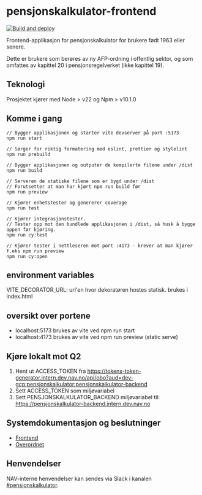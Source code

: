 # pensjonskalkulator-frontend

[
![Build and deploy](https://github.com/navikt/pensjonskalkulator-frontend/actions/workflows/deploy-dev.yaml/badge.svg)
](https://github.com/navikt/pensjonskalkulator-frontend/actions/workflows/deploy-dev.yaml)

Frontend-applikasjon for pensjonskalkulator for brukere født 1963 eller senere.

Dette er brukere som berøres av ny AFP-ordning i offentlig sektor, og som omfattes av kapittel 20 i
pensjonsregelverket (ikke kapittel 19).

## Teknologi

Prosjektet kjører med Node > v22 og Npm > v10.1.0

## Komme i gang

```console
// Bygger applikasjonen og starter vite devserver på port :5173
npm run start
```

```console
// Sørger for riktig formatering med eslint, prettier og stylelint
npm run prebuild
```

```console
// Bygger applikasjonen og outputer de kompilerte filene under /dist
npm run build
```

```console
// Serveren de statiske filene som er bygd under /dist
// Forutsetter at man har kjørt npm run build før
npm run preview
```

```console
// Kjører enhetstester og genererer coverage
npm run test
```

```console
// Kjører integrasjonstester.
// Tester opp mot den bundlede applikasjonen i /dist, så husk å bygge appen før kjøring.
npm run cy:test

// Kjører tester i nettleseren mot port :4173 - krever at man kjører f.eks npm run preview
npm run cy:open
```

## environment variables

VITE_DECORATOR_URL: url'en hvor dekoratøren hostes statisk. brukes i index.html

## oversikt over portene

- localhost:5173 brukes av vite ved npm run start
- localhost:4173 brukes av vite ved npm run preview (static serve)

## Kjøre lokalt mot Q2

1. Hent ut ACCESS_TOKEN fra <https://tokenx-token-generator.intern.dev.nav.no/api/obo?aud=dev-gcp:pensjonskalkulator:pensjonskalkulator-backend>
2. Sett ACCESS_TOKEN som miljøvariabel
3. Sett PENSJONSKALKULATOR_BACKEND miljøvariabel til: <https://pensjonskalkulator-backend.intern.dev.nav.no>

## Systemdokumentasjon og beslutninger

- [Frontend](https://confluence.adeo.no/display/PEN/Pensjonskalkulator+frontend)
- [Overordnet](#TODO)

## Henvendelser

NAV-interne henvendelser kan sendes via Slack i
kanalen [#pensjonskalkulator](https://nav-it.slack.com/archives/C04M46SPSRL).
